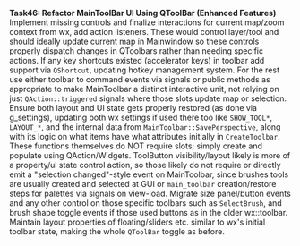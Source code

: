**Task46: Refactor MainToolBar UI Using QToolBar (Enhanced Features)**
Implement missing controls and finalize interactions for current map/zoom context from wx, add action listeners. These would control layer/tool and should ideally update current map in Mainwindow so these controls properly dispatch changes in QToolbars rather than needing specific actions.  If any key shortcuts existed (accelerator keys) in toolbar add support via `QShortcut`, updating hotkey management system.  For the rest use either toolbar to command events via signals or public methods as appropriate to make MainToolbar a distinct interactive unit, not relying on just `QAction::triggered` signals where those slots update map or selection. Ensure both layout and UI state gets properly restored (as done via g_settings), updating both wx settings if used there too like `SHOW_TOOL*`, `LAYOUT_*`, and the internal data from `MainToolbar::SavePerspective`, along with its logic on what items have what attributes initially in `CreateToolbar`. These functions themselves do NOT require slots; simply create and populate using QAction/Widgets. ToolButton visibility/layout likely is more of a property/ui state control action, so those likely do not require or directly emit a "selection changed"-style event on MainToolbar, since brushes tools are usually created and selected at GUI or `main_toolbar` creation/restore steps for palettes via signals on view-load. Migrate size panel/button events and any other control on those specific toolbars such as `SelectBrush`, and brush shape toggle events if those used buttons as in the older wx::toolbar. Maintain layout properties of floating/sliders etc. similar to wx's initial toolbar state, making the whole `QToolBar` toggle as before.
